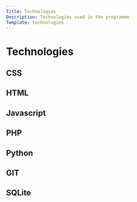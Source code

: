 ```yaml
---
Title: Technologies
Description: Technologies used in the programme.
Template: technologies
---
```


# Technologies

<div class = "technology css"><h2>CSS</h2></div>
<div class = "technology html"><h2>HTML</h2></div>
<div class = "technology javascript"><h2>Javascript</h2></div>
<div class = "technology php"><h2>PHP</h2></div>
<div class = "technology python"><h2>Python</h2></div>
<div class = "technology git"><h2>GIT</h2></div>
<div class = "technology sqlite"><h2>SQLite</h2></div>

